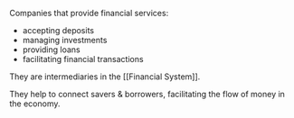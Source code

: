 Companies that provide financial services:
- accepting deposits
- managing investments
- providing loans
- facilitating financial transactions

They are intermediaries in the [[Financial System]].

They help to connect savers & borrowers, facilitating the flow of money in the economy.